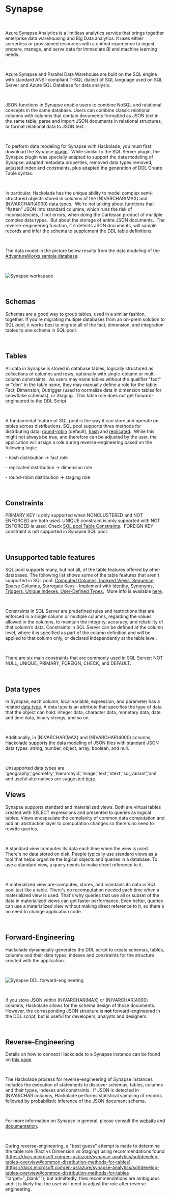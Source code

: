 # Synapse

&nbsp;

Azure Synapse Analytics is a limitless analytics service that brings together enterprise data warehousing and Big Data analytics. It uses either serverless or provisioned resources with a unified experience to ingest, prepare, manage, and serve data for immediate BI and machine learning needs.

&nbsp;

Azure Synapse and Parallel Data Warehouse are built on the SQL engine with standard ANSI-compliant T-SQL dialect of SQL language used on SQL Server and Azure SQL Database for data analysis.

&nbsp;

JSON functions in Synapse enable users to combine NoSQL and relational concepts in the same database. Users can combine classic relational columns with columns that contain documents formatted as JSON text in the same table, parse and import JSON documents in relational structures, or format relational data to JSON text.

&nbsp;

To perform data modeling for Synapse with Hackolade, you must first download the Synapse [plugin](<https://hackolade.com/help/DownloadadditionalDBtargetplugin.html> "target=\"\_blank\"").  While similar to the SQL Server plugin, the Synapse plugin was specially adapted to support the data modeling of Synapse: adapted metadata properties, removed data types removed, adjusted index and constraints, plus adapted the generation of DDL Create Table syntax.&nbsp;

&nbsp;

In particular, Hackolade has the unique ability to model complex semi-structured objects stored in columns of the (N)VARCHAR(MAX) and (N)VARCHAR(4000) data types.&nbsp; We're not talking about functions that "flatten" JSON into standard columns, which runs the risk of inconsistencies, if not errors, when doing the Cartesian product of multiple complex data types.&nbsp; But about the storage of entire JSON documents.&nbsp; The reverse-engineering function, if it detects JSON documents, will sample records and infer the schema to supplement the DDL table definitions. &nbsp;

&nbsp;

The data model in the picture below results from the data modeling of the [AdventureWorks sample database](<https://docs.microsoft.com/en-us/sql/samples/adventureworks-install-configure?view=sql-server-ver15> "target=\"\_blank\""):

&nbsp;

![Synapse workspace](<lib/Synapse%20workspace.png>)

&nbsp;

## Schemas

Schemas are a good way to group tables, used in a similar fashion, together. If you're migrating multiple databases from an on-prem solution to SQL pool, it works best to migrate all of the fact, dimension, and integration tables to one schema in SQL pool.&nbsp;

&nbsp;

## Tables

All data in Synapse is stored in database tables, logically structured as collections of columns and rows, optionally with single-column or multi-column constraints.&nbsp; As users may name tables without the qualifier "fact" or "dim" in the table name, they may manually define a role for the table: Fact, Dimension, Outrigger (used to normalize data in dimension tables for snowflake schemas), or Staging.&nbsp; This table role does not get forward-engineered to the DDL Script. &nbsp;

&nbsp;

A fundamental feature of SQL pool is the way it can store and operate on tables across distributions. SQL pool supports three methods for distributing data: [round-robin](<https://docs.microsoft.com/en-us/azure/synapse-analytics/sql-data-warehouse/sql-data-warehouse-tables-distribute> "target=\"\_blank\"") (default), [hash](<https://docs.microsoft.com/en-us/azure/synapse-analytics/sql-data-warehouse/sql-data-warehouse-tables-distribute> "target=\"\_blank\"") and [replicated](<https://docs.microsoft.com/en-us/azure/synapse-analytics/sql-data-warehouse/design-guidance-for-replicated-tables> "target=\"\_blank\"").&nbsp; While this might not always be true, and therefore can be adjusted by the user, the application will assign a role during reverse-engineering based on the following logic:

\- hash distribution -\> fact role

\- replicated distribution -\> dimension role

\- round-robin distribution -\> staging role

&nbsp;

## Constraints

PRIMARY KEY is only supported when NONCLUSTERED and NOT ENFORCED are both used. UNIQUE constraint is only supported with NOT ENFORCED is used. Check [SQL pool Table Constraints](<https://docs.microsoft.com/en-us/azure/synapse-analytics/sql-data-warehouse/sql-data-warehouse-table-constraints>).&nbsp; FOREIGN KEY constraint is not supported in Synapse SQL pool.

&nbsp;

## Unsupported table features

SQL pool supports many, but not all, of the table features offered by other databases. The following list shows some of the table features that aren't supported in SQL pool: [Computed Columns, ](<https://docs.microsoft.com/en-us/sql/t-sql/statements/alter-table-computed-column-definition-transact-sql?toc=/azure/synapse-analytics/sql-data-warehouse/toc.json\&bc=/azure/synapse-analytics/sql-data-warehouse/breadcrumb/toc.json\&view=azure-sqldw-latest> "target=\"\_blank\"")[Indexed Views, ](<https://docs.microsoft.com/en-us/sql/relational-databases/views/create-indexed-views?toc=/azure/synapse-analytics/sql-data-warehouse/toc.json\&bc=/azure/synapse-analytics/sql-data-warehouse/breadcrumb/toc.json\&view=azure-sqldw-latest> "target=\"\_blank\"")[Sequence, ](<https://docs.microsoft.com/en-us/sql/t-sql/statements/create-sequence-transact-sql?toc=/azure/synapse-analytics/sql-data-warehouse/toc.json\&bc=/azure/synapse-analytics/sql-data-warehouse/breadcrumb/toc.json\&view=azure-sqldw-latest> "target=\"\_blank\"")[Sparse Columns, ](<https://docs.microsoft.com/en-us/sql/relational-databases/tables/use-sparse-columns?toc=/azure/synapse-analytics/sql-data-warehouse/toc.json\&bc=/azure/synapse-analytics/sql-data-warehouse/breadcrumb/toc.json\&view=azure-sqldw-latest> "target=\"\_blank\"")Surrogate Keys - Implement with [Identity, ](<https://docs.microsoft.com/en-us/azure/synapse-analytics/sql-data-warehouse/sql-data-warehouse-tables-identity> "target=\"\_blank\"")[Synonyms, ](<https://docs.microsoft.com/en-us/sql/t-sql/statements/create-synonym-transact-sql?toc=/azure/synapse-analytics/sql-data-warehouse/toc.json\&bc=/azure/synapse-analytics/sql-data-warehouse/breadcrumb/toc.json\&view=azure-sqldw-latest> "target=\"\_blank\"")[Triggers, ](<https://docs.microsoft.com/en-us/sql/t-sql/statements/create-trigger-transact-sql?toc=/azure/synapse-analytics/sql-data-warehouse/toc.json\&bc=/azure/synapse-analytics/sql-data-warehouse/breadcrumb/toc.json\&view=azure-sqldw-latest> "target=\"\_blank\"")[Unique Indexes, ](<https://docs.microsoft.com/en-us/sql/t-sql/statements/create-index-transact-sql?toc=/azure/synapse-analytics/sql-data-warehouse/toc.json\&bc=/azure/synapse-analytics/sql-data-warehouse/breadcrumb/toc.json\&view=azure-sqldw-latest> "target=\"\_blank\"")[User-Defined Types.](<https://docs.microsoft.com/en-us/sql/relational-databases/native-client/features/using-user-defined-types?toc=/azure/synapse-analytics/sql-data-warehouse/toc.json\&bc=/azure/synapse-analytics/sql-data-warehouse/breadcrumb/toc.json\&view=azure-sqldw-latest> "target=\"\_blank\"")&nbsp; More info is available [here](<https://docs.microsoft.com/en-us/azure/synapse-analytics/sql-data-warehouse/sql-data-warehouse-tables-overview#unsupported-table-features> "target=\"\_blank\"").

&nbsp;

Constraints in SQL Server are predefined rules and restrictions that are enforced in a single column or multiple columns, regarding the values allowed in the columns, to maintain the integrity, accuracy, and reliability of that column’s data. Constraints in SQL Server can be defined at the column level, where it is specified as part of the column definition and will be applied to that column only, or declared independently at the table level. 

&nbsp;

There are six main constraints that are commonly used in SQL Server: NOT NULL, UNIQUE, PRIMARY, FOREIGN, CHECK, and DEFAULT. &nbsp;

&nbsp;

## Data types

In Synapse, each column, local variable, expression, and parameter has a related [data type](<https://docs.microsoft.com/en-us/azure/synapse-analytics/sql-data-warehouse/sql-data-warehouse-tables-data-types> "target=\"\_blank\""). A data type is an attribute that specifies the type of data that the object can hold: integer data, character data, monetary data, date and time data, binary strings, and so on.

&nbsp;

Additionally, in (N)VARCHAR(MAX) and (N)VARCHAR(4000) columns, Hackolade supports the data modeling of JSON files with standard JSON data types: string, number, object, array, boolean, and null.

&nbsp;

Unsupported data types are 'geography','geometry','hierarchyid','image','text','ntext','sql\_variant','xml' and useful alternatives are suggested [here](<https://docs.microsoft.com/en-us/azure/synapse-analytics/sql-data-warehouse/sql-data-warehouse-tables-data-types#unsupported-data-types> "target=\"\_blank\"").

## Views

Synapse supports standard and materialized views. Both are virtual tables created with SELECT expressions and presented to queries as logical tables. Views encapsulate the complexity of common data computation and add an abstraction layer to computation changes so there's no need to rewrite queries.

&nbsp;

A standard view computes its data each time when the view is used. There's no data stored on disk. People typically use standard views as a tool that helps organize the logical objects and queries in a database. To use a standard view, a query needs to make direct reference to it.

&nbsp;

A materialized view pre-computes, stores, and maintains its data in SQL pool just like a table. There's no recomputation needed each time when a materialized view is used. That's why queries that use all or subset of the data in materialized views can get faster performance. Even better, queries can use a materialized view without making direct reference to it, so there's no need to change application code.

&nbsp;

## Forward-Engineering

Hackolade dynamically generates the DDL script to create schemas, tables, columns and their data types, indexes and constraints for the structure created with the application.

&nbsp;

![Synapse DDL forward-engineering](<lib/Synapse%20DDL%20forward-engineering.png>)

&nbsp;

If you store JSON within (N)VARCHAR(MAX) or (N)VARCHAR(4000) columns, Hackolade allows for the schema design of those documents.&nbsp; However, the corresponding JSON structure is **not** forward-engineered in the DDL script, but is useful for developers, analysts and designers.

&nbsp;

## Reverse-Engineering

Details on how to connect Hackolade to a Synapse instance can be found on [this page](<ConnecttoSynapse.md>).

&nbsp;

The Hackolade process for reverse-engineering of Synapse instances includes the execution of statements to discover schemas, tables, columns and their types, indexes and constraints.&nbsp; If JSON is detected in (N)VARCHAR columns, Hackolade performs statistical sampling of records followed by probabilistic inference of the JSON document schema.

&nbsp;

For more information on Synapse in general, please consult the [website](<https://azure.microsoft.com/en-us/services/synapse-analytics/> "target=\"\_blank\"") and [documentation](<https://docs.microsoft.com/en-us/azure/synapse-analytics/sql-data-warehouse/> "target=\"\_blank\""). &nbsp;

&nbsp;

During reverse-engineering, a "best guess" attempt is made to determine the table role (Fact vs Dimension vs Staging) using recommendations found [https://docs.microsoft.com/en-us/azure/synapse-analytics/sql/develop-tables-overview#common-distribution-methods-for-tables](<https://docs.microsoft.com/en-us/azure/synapse-analytics/sql/develop-tables-overview#common-distribution-methods-for-tables> "target=\"\_blank\""), but admittedly, thes recommendations are ambiguous and it is likely that the user will need to adjust the role after reverse-engineering.

&nbsp;

